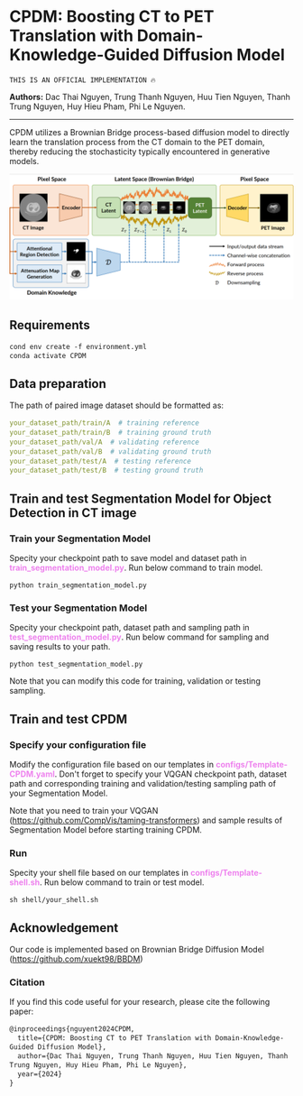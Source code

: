 # CPDM: Boosting CT to PET Translation with Domain-Knowledge-Guided Diffusion Model
```
THIS IS AN OFFICIAL IMPLEMENTATION 🔥
```

**Authors:** Dac Thai Nguyen, Trung Thanh Nguyen, Huu Tien Nguyen, Thanh Trung Nguyen, Huy Hieu Pham, Phi Le Nguyen.

***
CPDM utilizes a Brownian Bridge process-based diffusion model to directly learn the translation process from the CT domain to the PET domain, thereby reducing the stochasticity typically encountered in generative models.

![img](resources/CPDM_architecture.png)

## Requirements
```commandline
cond env create -f environment.yml
conda activate CPDM
```

## Data preparation
The path of paired image dataset should be formatted as:
```yaml
your_dataset_path/train/A  # training reference
your_dataset_path/train/B  # training ground truth
your_dataset_path/val/A  # validating reference
your_dataset_path/val/B  # validating ground truth
your_dataset_path/test/A  # testing reference
your_dataset_path/test/B  # testing ground truth
```

## Train and test Segmentation Model for Object Detection in CT image
### Train your Segmentation Model
Specity your checkpoint path to save model and dataset path in <font color=violet><b>train_segmentation_model.py</b></font>. Run below command to train model.
```commandline
python train_segmentation_model.py
```
### Test your Segmentation Model
Specity your checkpoint path, dataset path and sampling path in <font color=violet><b>test_segmentation_model.py</b></font>. Run below command for sampling and saving results to your path.
```commandline
python test_segmentation_model.py
```
Note that you can modify this code for training, validation or testing sampling.

## Train and test CPDM
### Specify your configuration file
Modify the configuration file based on our templates in <font color=violet><b>configs/Template-CPDM.yaml</b></font>. Don't forget to specify your VQGAN checkpoint path, dataset path and corresponding training and validation/testing sampling path of your Segmentation Model.

Note that you need to train your VQGAN (https://github.com/CompVis/taming-transformers) and sample results of Segmentation Model before starting training CPDM.
### Run
Specity your shell file based on our templates in <font color=violet><b>configs/Template-shell.sh</b></font>. Run below command to train or test model.
```commandline
sh shell/your_shell.sh
```

## Acknowledgement
Our code is implemented based on Brownian Bridge Diffusion Model (https://github.com/xuekt98/BBDM)  

### Citation
If you find this code useful for your research, please cite the following paper:

```
@inproceedings{nguyent2024CPDM,
  title={CPDM: Boosting CT to PET Translation with Domain-Knowledge-Guided Diffusion Model},
  author={Dac Thai Nguyen, Trung Thanh Nguyen, Huu Tien Nguyen, Thanh Trung Nguyen, Huy Hieu Pham, Phi Le Nguyen},
  year={2024}
}
```
